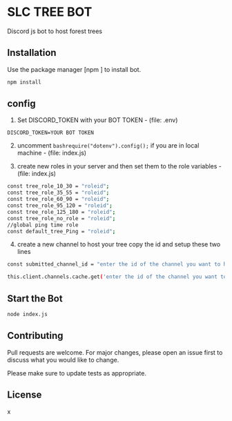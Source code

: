 # SLC TREE BOT

Discord js bot to host forest trees

## Installation

Use the package manager [npm ] to install bot.

```bash
npm install
```

## config

1. Set DISCORD_TOKEN with your BOT TOKEN - (file: .env)

```
DISCORD_TOKEN=YOUR BOT TOKEN
```

2. uncomment `bashrequire("dotenv").config();` if you are in local machine - (file: index.js)

3. create new roles in your server and then set them to the role variables - (file: index.js)

```bash
const tree_role_10_30 = "roleid";
const tree_role_35_55 = "roleid";
const tree_role_60_90 = "roleid";
const tree_role_95_120 = "roleid";
const tree_role_125_180 = "roleid";
const tree_role_no_role = "roleid";
//global ping time role
const default_tree_Ping = "roleid";
```

4. create a new channel to host your tree copy the id and setup these two lines

```bash
const submitted_channel_id = "enter the id of the channel you want to host your tree";

this.client.channels.cache.get('enter the id of the channel you want to host your tree').send(
```

## Start the Bot

```bash
node index.js
```

## Contributing

Pull requests are welcome. For major changes, please open an issue first to discuss what you would like to change.

Please make sure to update tests as appropriate.

## License

x
